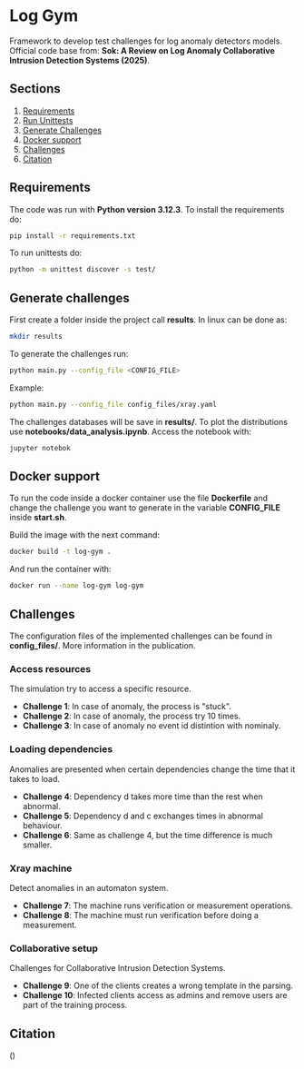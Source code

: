 # Log Gym 

Framework to develop test challenges for log anomaly detectors models. Official code base from: **Sok: A Review on Log Anomaly Collaborative Intrusion Detection Systems (2025)**.


## Sections 
1. [Requirements](#requirements)
2. [Run Unittests](#run-unittests)
3. [Generate Challenges](#generate-challenges)
4. [Docker support](#docker-support)
5. [Challenges](#challenges)
6. [Citation](#citation)

## Requirements

The code was run with **Python version 3.12.3**. To install the requirements do:

```bash
pip install -r requirements.txt 
```
To run unittests do:

```bash
python -m unittest discover -s test/ 
```

## Generate challenges
First create a folder inside the project call **results**. In linux can be done as:

```bash
mkdir results
```

To generate the challenges run:

```bash
python main.py --config_file <CONFIG_FILE>
```

Example:

```bash
python main.py --config_file config_files/xray.yaml
```

The challenges databases will be save in **results/**. To plot the distributions use **notebooks/data_analysis.ipynb**. Access the notebook with:
```bash
jupyter notebok
```

## Docker support
To run the code inside a docker container use the file **Dockerfile** and change the challenge you want to generate in the variable **CONFIG_FILE** inside **start.sh**.

Build the image with the next command:
```bash
docker build -t log-gym .
```
And run the container with:
```bash
docker run --name log-gym log-gym
```
## Challenges

The configuration files of the implemented challenges can be found in **config_files/**. More information in the publication.

### Access resources

The simulation try to access a specific resource.

*   **Challenge 1**: In case of anomaly, the process is "stuck".
*   **Challenge 2**: In case of anomaly, the process try 10 times.
*   **Challenge 3**: In case of anomaly no event id distintion with nominaly.

### Loading dependencies

Anomalies are presented when certain dependencies change the time that it takes to load.

*   **Challenge 4**: Dependency d takes more time than the rest when abnormal.
*   **Challenge 5**: Dependency d and c exchanges times in abnormal behaviour.
*   **Challenge 6**: Same as challenge 4, but the time difference is much smaller.

### Xray machine

Detect anomalies in an automaton system.

* **Challenge 7**:  The machine runs verification or measurement operations.
* **Challenge 8**: The machine must run verification before doing a measurement.

### Collaborative setup

Challenges for Collaborative Intrusion Detection Systems.

* **Challenge 9**: One of the clients creates a wrong template in the parsing.
* **Challenge 10**: Infected clients access as admins and remove users are part of the training process.

## Citation
()
